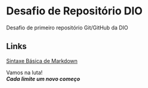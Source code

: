 # Desafio de Repositório DIO
Desafio de primeiro repositório Git/GitHub da DIO

## Links
[Sintaxe Básica de Markdown](https://www.markdownguide.org/basic-syntax/)



Vamos na luta!  
**_Cada limite um novo começo_**
